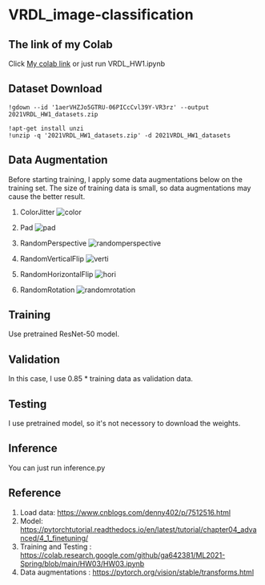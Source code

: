 # VRDL_image-classification
## The link of my Colab

Click [My colab link](https://colab.research.google.com/drive/1b4FmQeQB7rE5cmALDqgpUmIPi2WaioM3?usp=sharing) or just run VRDL_HW1.ipynb

## Dataset Download
```
!gdown --id '1aerVHZJo5GTRU-06PICcCvl39Y-VR3rz' --output 2021VRDL_HW1_datasets.zip

!apt-get install unzi
!unzip -q '2021VRDL_HW1_datasets.zip' -d 2021VRDL_HW1_datasets
```
## Data Augmentation
Before starting training, I apply some data augmentations below on the training set. 
The size of training data is small, so data augmentations may cause the better result.
1. ColorJitter
![color](https://user-images.githubusercontent.com/63098487/158816405-ae30ff8a-1e66-41b5-ad7a-406265509403.jpg)
2. Pad
![pad](https://user-images.githubusercontent.com/63098487/158816480-7be0c3ea-80ce-4e23-9dcc-6ddc658a86ee.jpg)
3. RandomPerspective
![randomperspective](https://user-images.githubusercontent.com/63098487/158816593-a8c3a114-704b-4cd8-adfe-972318161de3.jpg)
4. RandomVerticalFlip
![verti](https://user-images.githubusercontent.com/63098487/158816647-64bdb164-6115-4781-9bb2-b1459ed36590.jpg)

5. RandomHorizontalFlip
![hori](https://user-images.githubusercontent.com/63098487/158816676-e2c83c9c-e0a8-4458-bdf7-4c5b0936b33f.jpg)

6. RandomRotation
![randomrotation](https://user-images.githubusercontent.com/63098487/158816691-59ae39b9-f162-4013-8f18-67c75364f88a.jpg)

## Training
Use pretrained ResNet-50 model.

## Validation
In this case, I use 0.85 * training data as validation data.

## Testing
I use pretrained model, so it's not necessory to download the weights.

## Inference
You can just run inference.py

## Reference
1. Load data: https://www.cnblogs.com/denny402/p/7512516.html
2. Model: https://pytorchtutorial.readthedocs.io/en/latest/tutorial/chapter04_advanced/4_1_finetuning/
3. Training and Testing : https://colab.research.google.com/github/ga642381/ML2021-Spring/blob/main/HW03/HW03.ipynb
4. Data augmentations : https://pytorch.org/vision/stable/transforms.html
